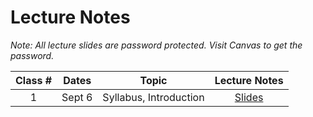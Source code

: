 # Lecture Notes

_Note: All lecture slides are password protected. Visit Canvas to get the password._

| **Class #** |  **Dates** |                 **Topic**                 | **Lecture Notes** |
|:-------:|:----------:|:-----------------------------------------:|:-----------------:|
|    1    |  Sept 6  |           Syllabus, Introduction          |     [Slides]()    |